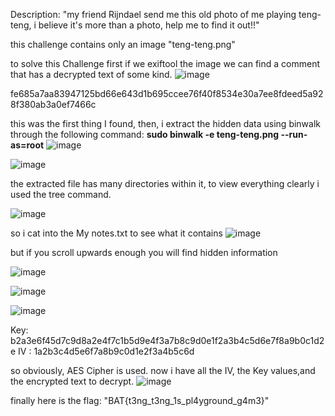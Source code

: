 Description: "my friend Rijndael send me this old photo of me playing teng-teng, i believe it's more than a photo, help me to find it out!!"

this challenge contains only an image "teng-teng.png"

to solve this Challenge
first if we exiftool the image we can find a comment that has a decrypted text of some kind.
![image](https://github.com/user-attachments/assets/69f54d23-1bd7-49cb-9ae4-429a06cc0602)

fe685a7aa83947125bd66e643d1b695ccee76f40f8534e30a7ee8fdeed5a928f380ab3a0ef7466c

this was the first thing I found, then, i extract the hidden data using binwalk through the following command:
**sudo binwalk -e teng-teng.png --run-as=root**
![image](https://github.com/user-attachments/assets/1304d9fd-6a06-4ad3-be09-d0969f00418c)

![image](https://github.com/user-attachments/assets/402e84be-f8ab-4b0d-833e-e76118538575)

the extracted file has many directories within it, to view everything clearly i used the tree command.

![image](https://github.com/user-attachments/assets/e04cf155-722c-4698-82a7-24df1684909e)

so i cat into the My notes.txt to see what it contains 
![image](https://github.com/user-attachments/assets/cf6891e3-5c0f-4ef2-9b34-b9c256260b85)

but if you scroll upwards enough you will find hidden information

![image](https://github.com/user-attachments/assets/00337443-850f-439b-85ac-cbdc31ceb8b0)

![image](https://github.com/user-attachments/assets/a49d6c21-53ec-4af5-9d3e-f3347976c833)

![image](https://github.com/user-attachments/assets/deb6329d-c561-4450-b92c-ee829d3b1081)

Key: b2a3e6f45d7c9d8a2e4f7c1b5d9e4f3a7b8c9d0e1f2a3b4c5d6e7f8a9b0c1d2e
IV : 1a2b3c4d5e6f7a8b9c0d1e2f3a4b5c6d

so obviously, AES Cipher is used.
 now i have all the IV, the Key values,and the encrypted text to decrypt.
![image](https://github.com/user-attachments/assets/f80a62ed-e5c4-4238-b75c-bf80c9fd7547)

finally here is the flag:
"BAT{t3ng_t3ng_1s_pl4yground_g4m3}"

